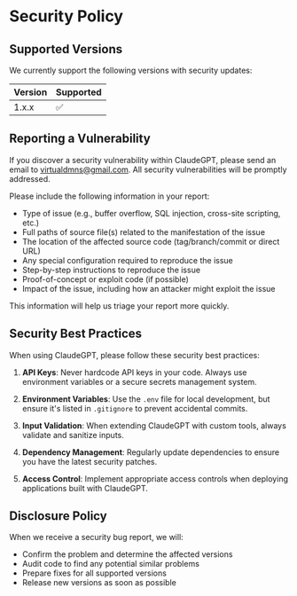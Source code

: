 # Security Policy

## Supported Versions

We currently support the following versions with security updates:

| Version | Supported          |
| ------- | ------------------ |
| 1.x.x   | :white_check_mark: |

## Reporting a Vulnerability

If you discover a security vulnerability within ClaudeGPT, please send an email to virtualdmns@gmail.com. All security vulnerabilities will be promptly addressed.

Please include the following information in your report:

- Type of issue (e.g., buffer overflow, SQL injection, cross-site scripting, etc.)
- Full paths of source file(s) related to the manifestation of the issue
- The location of the affected source code (tag/branch/commit or direct URL)
- Any special configuration required to reproduce the issue
- Step-by-step instructions to reproduce the issue
- Proof-of-concept or exploit code (if possible)
- Impact of the issue, including how an attacker might exploit the issue

This information will help us triage your report more quickly.

## Security Best Practices

When using ClaudeGPT, please follow these security best practices:

1. **API Keys**: Never hardcode API keys in your code. Always use environment variables or a secure secrets management system.

2. **Environment Variables**: Use the `.env` file for local development, but ensure it's listed in `.gitignore` to prevent accidental commits.

3. **Input Validation**: When extending ClaudeGPT with custom tools, always validate and sanitize inputs.

4. **Dependency Management**: Regularly update dependencies to ensure you have the latest security patches.

5. **Access Control**: Implement appropriate access controls when deploying applications built with ClaudeGPT.

## Disclosure Policy

When we receive a security bug report, we will:

- Confirm the problem and determine the affected versions
- Audit code to find any potential similar problems
- Prepare fixes for all supported versions
- Release new versions as soon as possible